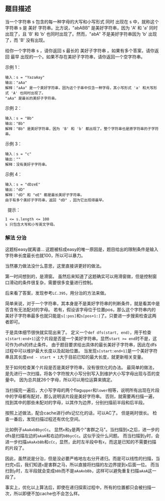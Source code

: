 ## 题目描述
当一个字符串 s 包含的每一种字母的大写和小写形式 同时 出现在 s 中，就称这个字符串 s 是 美好 字符串。比方说，"abABB" 是美好字符串，因为 'A' 和 'a' 同时出现了，且 'B' 和 'b' 也同时出现了。然而，"abA" 不是美好字符串因为 'b' 出现了，而 'B' 没有出现。

给你一个字符串 s ，请你返回 s 最长的 美好子字符串 。如果有多个答案，请你返回 最早 出现的一个。如果不存在美好子字符串，请你返回一个空字符串。

示例 1：
```
输入：s = "YazaAay"
输出："aAa"
解释："aAa" 是一个美好字符串，因为这个子串中仅含一种字母，其小写形式 'a' 和大写形式 'A' 也同时出现了。
"aAa" 是最长的美好子字符串。
```
示例 2：
```
输入：s = "Bb"
输出："Bb"
解释："Bb" 是美好字符串，因为 'B' 和 'b' 都出现了。整个字符串也是原字符串的子字符串。
```
示例 3：
```
输入：s = "c"
输出：""
解释：没有美好子字符串。
```
示例 4：
```
输入：s = "dDzeE"
输出："dD"
解释："dD" 和 "eE" 都是最长美好子字符串。
由于有多个美好子字符串，返回 "dD" ，因为它出现得最早。
```
 
提示：
```
1 <= s.length <= 100
s 只包含大写和小写英文字母。
```

### 解法 分治
这题标easy就离谱…
这题被标成easy的唯一原因是，题目给出的限制条件是输入字符串长度最长也就100，所以可以暴力。

当然暴力做法没什么意思，这里直接讲更好的做法。

第一时间想到的，是滑窗。
虽然后来知道了这题确实可以用滑窗做，但是控制窗口滑动的条件很复杂，需要很多变量进行控制。

后来看了答案，发现参考`LC.395`，用分治的方法来做。

简单来说，对于一个字符串，其本身是不是美好字符串的判断条件，就是看其中是否含有无法配对的字母。
若有，假设该字母位于位置pos，那么这个字符串内的美好子字符串最多也就只能是`s[:pos]`和`s[pos+1:]`了。只要进一步搜索检查这两者即可。

于是具体细节很快就实现出来了。
定义一个`def dfs(start, end)`，用于检查`s[start:end+1]`这个片段是否是一个美好字符串。显然`start >= end`时不是，这可作为dfs的终止条件。
由于题目要求给出具体的最长美好子字符串，因此在dfs过程中可以维护最大长度以及起始位置。
当发现`s[start:end+1]`是一个美好字符串且其长度`end - start + 1`大于目前已知的最大长度，就更新相关变量。

至于如何检查某个片段是否是美好字符串，没有很优化的办法。
最简单的做法，是先进行一次扫描，将各个字符按大小写分别写入到维护大小写字母出现与否的变量中。
因为总共就26个字母，所以可以用位运算来搞定。

当扫描完一遍后，大小写字母的两个flag`upper`和`lower`相等，说明所有出现在片段中的字母都有配对，那么说明该片段是美好字符串。
否则，就需要再扫描一遍，找到其中的那些未配对的字母，以其作为边界，分别扫描前半段和后半段。

按照上述做法，配合cache进行dfs记忆化的话，可以AC了。
但是耗时很长。
检查一番后，发现扫描过程还有优化空间。

比如例子`aAaAxbBbycCc`。
显然`x`和`y`是两个"害群之马"。当扫描到`x`之后，进一步的dfs是扫描左边的`aAaA`和右边的`bBbycCc`。这似乎没什么问题。
而当扫描到`y`时，会进一步扫描`aAaAxbBb`和`cCc`，显然，此时左半段中有`x`，而这是已知的不需要扫描的片段了。

因此，虽然说是分治，但是没必要严格地左右分开递归。而是可以线性的扫描，当扫完`x`后，我们知道`x`是害群之马，所以直接将扫描的左边界提到`x`后面一位。
而当扫到`y`时，左半段就会变成`bBb`而不是`aAaAxbBb`，这样可以避免重复扫描`aAaA`这一段了。

事实上，优化以上算法后，即使在递归探索过程中，所有的位置都只会被扫描一次，所以即便不加cache也不会怎么样。
